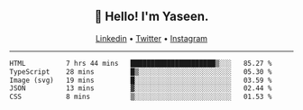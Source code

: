 <h2 align="center">👋 Hello! I'm Yaseen.</h2>
<p align="center">
  <a href="https://www.linkedin.com/in/yaseenkc/">Linkedin</a> •
  <a href="https://twitter.com/yaseeenkc">Twitter</a> •
  <a href="https://instagram.com/kc.yaseen">Instagram</a>
</p>


<!--- 🔭 I’m currently working at []() as an  -->
<!--- - 💬 Ask me about **Javascript, React and Git** -->
<!--- - 📫 How to reach me: [@kc.yaseen](https://instagram.com/kc.yaseen) on Instagram -->
<!--- - ⚡ Fun fact: Big Fan of the :zap: emoji -->

-------

<!--START_SECTION:waka-->

```txt
HTML          7 hrs 44 mins   █████████████████████▒░░░   85.27 %
TypeScript    28 mins         █▒░░░░░░░░░░░░░░░░░░░░░░░   05.30 %
Image (svg)   19 mins         █░░░░░░░░░░░░░░░░░░░░░░░░   03.59 %
JSON          13 mins         ▓░░░░░░░░░░░░░░░░░░░░░░░░   02.44 %
CSS           8 mins          ▒░░░░░░░░░░░░░░░░░░░░░░░░   01.53 %
```

<!--END_SECTION:waka-->
